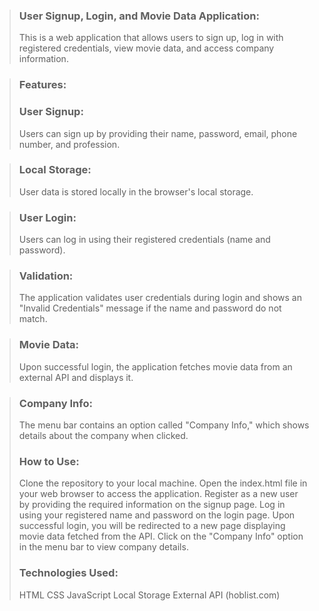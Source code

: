 > ### User Signup, Login, and Movie Data Application:
>
> This is a web application that allows users to sign up, log in with registered credentials, view movie data, and access company information.

> ### Features:
>
> ### User Signup:
>
> Users can sign up by providing their name, password, email, phone number, and profession.

> ### Local Storage:
>
> User data is stored locally in the browser's local storage.

> ### User Login:
>
> Users can log in using their registered credentials (name and password).

> ### Validation:
>
> The application validates user credentials during login and shows an "Invalid Credentials" message if the name and password do not match.

> ### Movie Data:
>
> Upon successful login, the application fetches movie data from an external API and displays it.

> ### Company Info:
>
> The menu bar contains an option called "Company Info," which shows details about the company when clicked.
>
> ### How to Use:
>
> Clone the repository to your local machine. Open the index.html file in your web browser to access the application. Register as a new user by providing the required information on the signup page. Log in using your registered name and password on the login page. Upon successful login, you will be redirected to a new page displaying movie data fetched from the API. Click on the "Company Info" option in the menu bar to view company details.
>
> ### Technologies Used:
>
> HTML CSS JavaScript Local Storage External API (hoblist.com)
